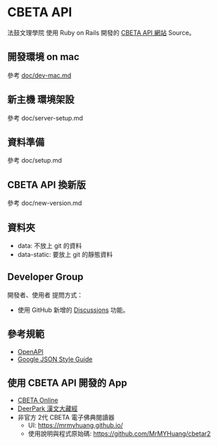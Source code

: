 # CBETA API

法鼓文理學院 使用 Ruby on Rails 開發的 [CBETA API 網站](https://cbdata.dila.edu.tw/stable) Source。

## 開發環境 on mac

參考 [doc/dev-mac.md](doc/dev-mac.md)

## 新主機 環境架設

參考 doc/server-setup.md

## 資料準備

參考 doc/setup.md

## CBETA API 換新版

參考 doc/new-version.md

## 資料夾

* data: 不放上 git 的資料
* data-static: 要放上 git 的靜態資料

## Developer Group

開發者、使用者 提問方式：

* 使用 GitHub 新增的 [Discussions](https://github.com/DILA-edu/cbeta-api/discussions) 功能。

## 參考規範

* [OpenAPI](https://swagger.io/specification/)
* [Google JSON Style Guide](https://google.github.io/styleguide/jsoncstyleguide.xml)

## 使用 CBETA API 開發的 App

* [CBETA Online](https://cbetaonline.dila.edu.tw)
* [DeerPark 漢文大藏經](https://deerpark.app)
* 非官方 2代 CBETA 電子佛典閱讀器
  * UI: <https://mrmyhuang.github.io/>
  * 使用說明與程式原始碼: <https://github.com/MrMYHuang/cbetar2>
